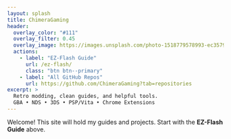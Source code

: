 ```yaml
---
layout: splash
title: ChimeraGaming
header:
  overlay_color: "#111"
  overlay_filter: 0.45
  overlay_image: https://images.unsplash.com/photo-1518779578993-ec3579fee39f?q=80&w=1600&auto=format&fit=crop
  actions:
    - label: "EZ-Flash Guide"
      url: /ez-flash/
      class: "btn btn--primary"
    - label: "All GitHub Repos"
      url: https://github.com/ChimeraGaming?tab=repositories
excerpt: >
  Retro modding, clean guides, and helpful tools.  
  GBA • NDS • 3DS • PSP/Vita • Chrome Extensions
---
```


Welcome! This site will hold my guides and projects. Start with the **EZ-Flash Guide** above.
